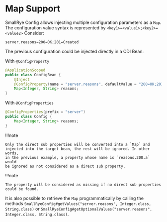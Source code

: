 # Map Support

SmallRye Config allows injecting multiple configuration parameters as a `Map`. The configuration value syntax is 
represented by `<key1>=<value1>;<key2>=<value2>` Consider:

```properties
server.reasons=200=OK;201=Created
```

The previous configuration could be injected directly in a CDI Bean:

With `@ConfigProperty`

```java
@ApplicationScoped
public class ConfigBean {
    @Inject
    @ConfigProperty(name = "server.reasons", defaultValue = "200=OK;201=Created") 
    Map<Integer, String> reasons;
}
```

With `@ConfigProperties`

```java
@ConfigProperties(prefix = "server") 
public class Config {
    Map<Integer, String> reasons; 
}
```

!!!note

    Only the direct sub properties will be converted into a `Map` and
    injected into the target bean, the rest will be ignored. In other words,
    in the previous example, a property whose name is `reasons.200.a` would
    be ignored as not considered as a direct sub property.

!!!note

    The property will be considered as missing if no direct sub properties
    could be found.

It is also possible to retrieve the `Map` programmatically by calling the methods 
`SmallRyeConfig#getValues("server.reasons", Integer.class, String.class)` or 
`SmallRyeConfig#getOptionalValues("server.reasons", Integer.class, String.class)`.
